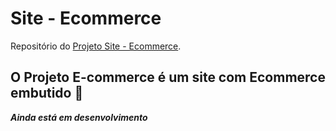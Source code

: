 # Site - Ecommerce
Repositório do <a href="https://github.com/users/Markfgui675/projects/1">Projeto Site - Ecommerce</a>. 
<br>

## O Projeto E-commerce é um site com Ecommerce embutido 🏬

__*Ainda está em desenvolvimento*__
